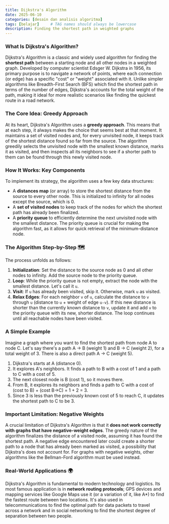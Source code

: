 ```yaml
---
title: Dijkstra's Algorithm
date: 2025-06-10
categories: [desain dan analisis algoritma]
tags: [belajar]     # TAG names should always be lowercase
description: Finding the shortest path in weighted graphs
---
```



### What Is Dijkstra's Algorithm?
Dijkstra's Algorithm is a classic and widely used algorithm for finding the **shortest path** between a starting 
node and all other nodes in a weighted graph. Developed by computer scientist Edsger W. Dijkstra in 1956, its 
primary purpose is to navigate a network of points, where each connection (or edge) has a specific "cost" or 
"weight" associated with it. Unlike simpler algorithms like Breadth-First Search (BFS) which find the shortest 
path in terms of the number of edges, Dijkstra's accounts for the total weight of the path, making it ideal for 
more realistic scenarios like finding the quickest route in a road network.


### The Core Idea: Greedy Approach
At its heart, Dijkstra's Algorithm uses a **greedy approach**. This means that at each step, it always makes the 
choice that seems best at that moment. It maintains a set of visited nodes and, for every unvisited node, it keeps 
track of the shortest distance found so far from the source. The algorithm greedily selects the unvisited node 
with the smallest known distance, marks it as visited, and then inspects all its neighbors to see if a shorter 
path to them can be found through this newly visited node.


### How It Works: Key Components
To implement its strategy, the algorithm uses a few key data structures:
* A **distances map** (or array) to store the shortest distance from the source to every other node. This is initialized to infinity for all nodes except the source, which is 0.
* A **set of visited nodes** to keep track of the nodes for which the shortest path has already been finalized.
* A **priority queue** to efficiently determine the next unvisited node with the smallest distance. The priority queue is crucial for making the algorithm fast, as it allows for quick retrieval of the minimum-distance node.


### The Algorithm Step-by-Step 🗺️
The process unfolds as follows:
1.  **Initialization**: Set the distance to the source node as 0 and all other nodes to infinity. Add the source node to the priority queue.
2.  **Loop**: While the priority queue is not empty, extract the node with the smallest distance. Let's call it `u`.
3.  **Visit**: If `u` has already been visited, skip it. Otherwise, mark `u` as visited.
4.  **Relax Edges**: For each neighbor `v` of `u`, calculate the distance to `v` through `u` (distance to `u` + weight of edge `u-v`). If this new distance is shorter than the currently known distance to `v`, update it and add `v` to the priority queue with its new, shorter distance.
The loop continues until all reachable nodes have been visited.


### A Simple Example
Imagine a graph where you want to find the shortest path from node A to node C. Let's say there's a path A → B (weight 1) and B → C (weight 2), for a total weight of 3. There is also a direct path A → C (weight 5).
1.  Dijkstra's starts at A (distance 0).
2.  It explores A's neighbors. It finds a path to B with a cost of 1 and a path to C with a cost of 5.
3.  The next closest node is B (cost 1), so it moves there.
4.  From B, it explores its neighbors and finds a path to C with a cost of (cost to B) + (cost B→C) = 1 + 2 = 3.
5.  Since 3 is less than the previously known cost of 5 to reach C, it updates the shortest path to C to be 3.


### Important Limitation: Negative Weights
A crucial limitation of Dijkstra's Algorithm is that it **does not work correctly with graphs that have 
negative-weight edges**. The greedy nature of the algorithm finalizes the distance of a visited node, assuming it 
has found the shortest path. A negative edge encountered later could create a shorter path to a node that has 
already been marked as visited, a possibility that Dijkstra's does not account for. For graphs with negative 
weights, other algorithms like the Bellman-Ford algorithm must be used instead.


### Real-World Applications 🌍
Dijkstra's Algorithm is fundamental to modern technology and logistics. Its most famous application is in 
**network routing protocols**; GPS devices and mapping services like Google Maps use it (or a variation of it, 
like A*) to find the fastest route between two locations. It's also used in telecommunications to find the optimal 
path for data packets to travel across a network and in social networking to find the shortest degree of 
separation between two people.